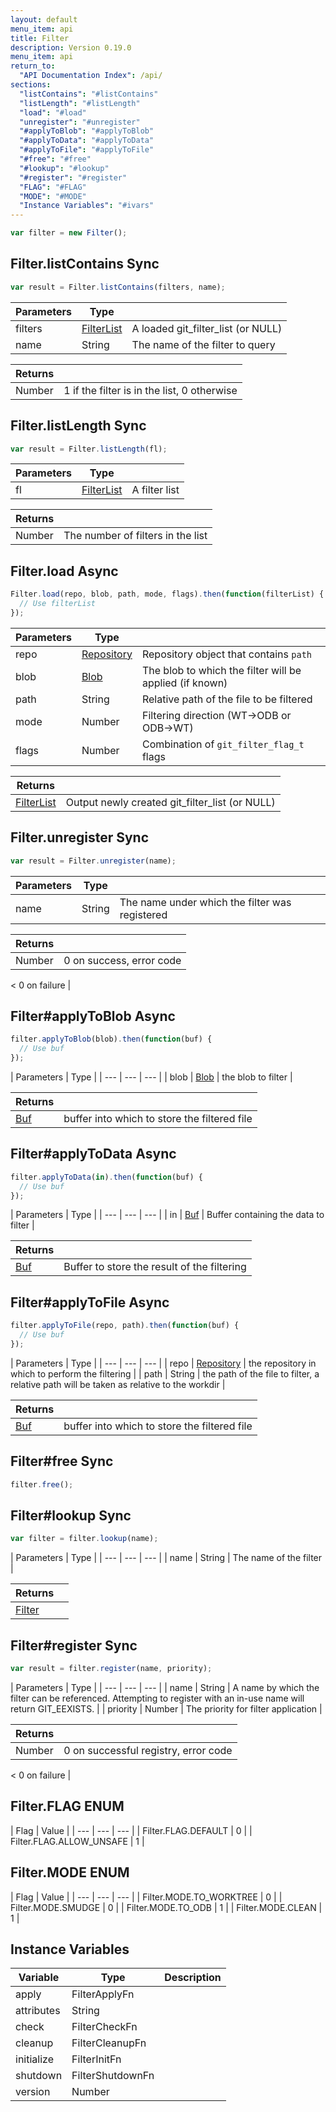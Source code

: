 ```yaml
---
layout: default
menu_item: api
title: Filter
description: Version 0.19.0
menu_item: api
return_to:
  "API Documentation Index": /api/
sections:
  "listContains": "#listContains"
  "listLength": "#listLength"
  "load": "#load"
  "unregister": "#unregister"
  "#applyToBlob": "#applyToBlob"
  "#applyToData": "#applyToData"
  "#applyToFile": "#applyToFile"
  "#free": "#free"
  "#lookup": "#lookup"
  "#register": "#register"
  "FLAG": "#FLAG"
  "MODE": "#MODE"
  "Instance Variables": "#ivars"
---
```


```js
var filter = new Filter();
```

## <a name="listContains"></a><span>Filter.</span>listContains <span class="tags"><span class="sync">Sync</span></span>

```js
var result = Filter.listContains(filters, name);
```

| Parameters | Type |   |
| --- | --- | --- |
| filters | [FilterList](/api/filter_list/) | A loaded git_filter_list (or NULL) |
| name | String | The name of the filter to query |

| Returns |  |
| --- | --- |
| Number |  1 if the filter is in the list, 0 otherwise |

## <a name="listLength"></a><span>Filter.</span>listLength <span class="tags"><span class="sync">Sync</span></span>

```js
var result = Filter.listLength(fl);
```

| Parameters | Type |   |
| --- | --- | --- |
| fl | [FilterList](/api/filter_list/) | A filter list |

| Returns |  |
| --- | --- |
| Number |  The number of filters in the list |

## <a name="load"></a><span>Filter.</span>load <span class="tags"><span class="async">Async</span></span>

```js
Filter.load(repo, blob, path, mode, flags).then(function(filterList) {
  // Use filterList
});
```

| Parameters | Type |   |
| --- | --- | --- |
| repo | [Repository](/api/repository/) | Repository object that contains `path` |
| blob | [Blob](/api/blob/) | The blob to which the filter will be applied (if known) |
| path | String | Relative path of the file to be filtered |
| mode | Number | Filtering direction (WT->ODB or ODB->WT) |
| flags | Number | Combination of `git_filter_flag_t` flags |

| Returns |  |
| --- | --- |
| [FilterList](/api/filter_list/) | Output newly created git_filter_list (or NULL) |

## <a name="unregister"></a><span>Filter.</span>unregister <span class="tags"><span class="sync">Sync</span></span>

```js
var result = Filter.unregister(name);
```

| Parameters | Type |   |
| --- | --- | --- |
| name | String | The name under which the filter was registered |

| Returns |  |
| --- | --- |
| Number |  0 on success, error code 
<
0 on failure |

## <a name="applyToBlob"></a><span>Filter#</span>applyToBlob <span class="tags"><span class="async">Async</span></span>

```js
filter.applyToBlob(blob).then(function(buf) {
  // Use buf
});
```

| Parameters | Type |
| --- | --- | --- |
| blob | [Blob](/api/blob/) | the blob to filter |

| Returns |  |
| --- | --- |
| [Buf](/api/buf/) | buffer into which to store the filtered file |

## <a name="applyToData"></a><span>Filter#</span>applyToData <span class="tags"><span class="async">Async</span></span>

```js
filter.applyToData(in).then(function(buf) {
  // Use buf
});
```

| Parameters | Type |
| --- | --- | --- |
| in | [Buf](/api/buf/) | Buffer containing the data to filter |

| Returns |  |
| --- | --- |
| [Buf](/api/buf/) | Buffer to store the result of the filtering |

## <a name="applyToFile"></a><span>Filter#</span>applyToFile <span class="tags"><span class="async">Async</span></span>

```js
filter.applyToFile(repo, path).then(function(buf) {
  // Use buf
});
```

| Parameters | Type |
| --- | --- | --- |
| repo | [Repository](/api/repository/) | the repository in which to perform the filtering |
| path | String | the path of the file to filter, a relative path will be taken as relative to the workdir |

| Returns |  |
| --- | --- |
| [Buf](/api/buf/) | buffer into which to store the filtered file |

## <a name="free"></a><span>Filter#</span>free <span class="tags"><span class="sync">Sync</span></span>

```js
filter.free();
```

## <a name="lookup"></a><span>Filter#</span>lookup <span class="tags"><span class="sync">Sync</span></span>

```js
var filter = filter.lookup(name);
```

| Parameters | Type |
| --- | --- | --- |
| name | String | The name of the filter |

| Returns |  |
| --- | --- |
| [Filter](/api/filter/) |  |

## <a name="register"></a><span>Filter#</span>register <span class="tags"><span class="sync">Sync</span></span>

```js
var result = filter.register(name, priority);
```

| Parameters | Type |
| --- | --- | --- |
| name | String | A name by which the filter can be referenced. Attempting to register with an in-use name will return GIT_EEXISTS. |
| priority | Number | The priority for filter application |

| Returns |  |
| --- | --- |
| Number |  0 on successful registry, error code 
<
0 on failure |

## <a name="FLAG"></a><span>Filter.</span>FLAG <span class="tags"><span class="enum">ENUM</span></span>

| Flag | Value |
| --- | --- | --- |
| <span>Filter.FLAG.</span>DEFAULT | 0 |
| <span>Filter.FLAG.</span>ALLOW_UNSAFE | 1 |

## <a name="MODE"></a><span>Filter.</span>MODE <span class="tags"><span class="enum">ENUM</span></span>

| Flag | Value |
| --- | --- | --- |
| <span>Filter.MODE.</span>TO_WORKTREE | 0 |
| <span>Filter.MODE.</span>SMUDGE | 0 |
| <span>Filter.MODE.</span>TO_ODB | 1 |
| <span>Filter.MODE.</span>CLEAN | 1 |

## <a name="ivars"></a>Instance Variables

| Variable | Type | Description |
| --- | --- | --- |
| <a name="apply"></a>apply | FilterApplyFn |  |
| <a name="attributes"></a>attributes | String |  |
| <a name="check"></a>check | FilterCheckFn |  |
| <a name="cleanup"></a>cleanup | FilterCleanupFn |  |
| <a name="initialize"></a>initialize | FilterInitFn |  |
| <a name="shutdown"></a>shutdown | FilterShutdownFn |  |
| <a name="version"></a>version | Number |  |


